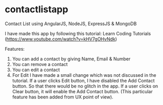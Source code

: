 # contactlistapp
Contact List using AngularJS, NodeJS, ExpressJS &amp; MongoDB

I have made this app by following this tutorial: Learn Coding Tutorials (https://www.youtube.com/watch?v=kHV7gOHvNdk)

Features: 
1. You can add a contact by giving Name, Email & Number
2. You can remove a contact
3. You can edit a contact
4. For Edit I have made a small change which was not discussed in the tutorial. If a user clicks Edit button, I have disabled the Add Contact button. So that there would be no glitch in the app. If a user clicks on Clear button, it will enable the Add Contact button. (This particular feature has been added from UX point of view).
